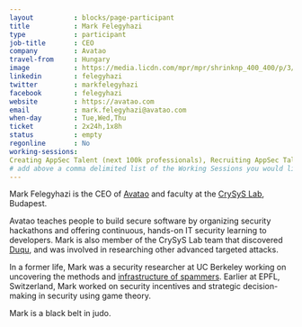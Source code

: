 ```yaml
---
layout          : blocks/page-participant
title           : Mark Felegyhazi
type            : participant
job-title       : CEO
company         : Avatao
travel-from     : Hungary
image           : https://media.licdn.com/mpr/mpr/shrinknp_400_400/p/3/000/0b6/04e/084b482.jpg
linkedin        : felegyhazi
twitter         : markfelegyhazi
facebook        : felegyhazi
website         : https://avatao.com
email           : mark.felegyhazi@avatao.com
when-day        : Tue,Wed,Thu
ticket          : 2x24h,1x8h
status          : empty
regonline       : No
working-sessions:
Creating AppSec Talent (next 100k professionals), Recruiting AppSec Talent at job fairs, Creating AppSec Teams, Security Champions, Crowdsourcing Security Knowledge, CTFs, Hackathon on avatao - Beyond OWASP Top Ten, Teaching Attacker perspective to Developers, Application Security BSc/Masters Curriculum Design, Growing the AppSec Industry, Cyber Insurance, GDPR and DPO AppSec implications, Visit Bletchley Park, Cross-Company Hackathons, Hackathon Daily Sessions, Cyber Security Economics
# add above a comma delimited list of the Working Sessions you would like to attend (use the session's title)
---
```


<!-- put more details about participant here -->
Mark Felegyhazi is the CEO of [Avatao](https://avatao.com) and faculty at the [CrySyS Lab](https://www.crysys.hu), Budapest. 

Avatao teaches people to build secure software by organizing security hackathons and offering continuous, hands-on IT security learning to developers. Mark is also member of the CrySyS Lab team that discovered [Duqu](https://en.wikipedia.org/wiki/Duqu), and was involved in researching other advanced targeted attacks.

In a former life, Mark was a security researcher at UC Berkeley working on uncovering the methods and [infrastructure of spammers](https://cseweb.ucsd.edu/~savage/papers/Oakland11.pdf). Earlier at EPFL, Switzerland, Mark worked on security incentives and strategic decision-making in security using game theory.

Mark is a black belt in judo. 